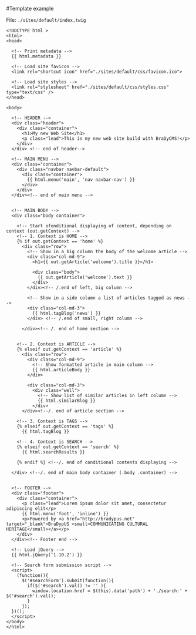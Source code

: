 #Template example

File: `./sites/default/index.twig`

    <!DOCTYPE html >
    <html>
    <head>
  
      <!-- Print metadata -->
      {{ html.metadata }}
  
      <!-- Load site favicon -->
      <link rel="shortcut icon" href="./sites/default/css/favicon.ico">
  
      <!-- Load site styles -->
      <link rel="stylesheet" href="./sites/default/css/styles.css" type="text/css" />
    </head>

    <body>
  
      <!-- HEADER -->
      <div class="header">
        <div class="container">
          <h1>My new Web Site</h1>
          <p class="lead">This is my new web site build with BraDyCMS!</p>
        </div>
      </div> <!-- end of header-->
    
      <!-- MAIN MENU -->
      <div class="container">
        <div class="navbar navbar-default">
          <div class="container">
            {{ html.menu('main', 'nav navbar-nav') }}
          </div>
        </div>
      </div><!-- end of main menu -->
    
    
      <!-- MAIN BODY -->
      <div class="body container">
    
        <!-- Start ofonditional displaying of content, depending on context (out.getContext) -->
        <!-- 1. Context is HOME -->
        {% if out.getContext == 'home' %}
          <div class="row">
            <!-- Show in a big column the body of the welcome article -->
            <div class="col-md-9">
              <h1>{{ out.getArticle('welcome').title }}</h1>

              <div class="body">
                {{ out.getArticle('welcome').text }}
              </div>
            </div><!-- /.end of left, big column -->

            <!-- Show in a side column a list of articles tagged as news -->
            <div class="col-md-3">
              {{ html.tagBlog('news') }}
            </div> <!-- /.end of small, right column -->

          </div><!-- /. end of home section -->

        
        <!-- 2. Context is ARTICLE -->
        {% elseif out.getContext == 'article' %}
          <div class="row">
            <div class="col-md-9">
              <!-- Show formatted article in main column -->
              {{ html.articleBody }}
            </div>
        
            <div class="col-md-3">
              <div class="well">
                <!-- Show list of similar articles in left column -->
                {{ html.similarBlog }}
              </div>
          </div><!--/. end of article section -->
        
        <!-- 3. Context is TAGS -->
        {% elseif out.getContext == 'tags' %}
          {{ html.tagBlog }}
      
        <!-- 4. Context is SEARCH -->
        {% elseif out.getContext == 'search' %}
          {{ html.searchResults }}

        {% endif %} <!--/. end of conditional contents displaying -->

      </div> <!--/. end of main body container (.body .container) -->
  
  
      <!-- FOOTER -->
      <div class="footer">
        <div class="container">
          <p class="lead">Lorem ipsum dolor sit amet, consectetur adipiscing elit</p>
          {{ html.menu('foot', 'inline') }}
          <p>Powered by <a href="http://bradypus.net" target="_blank">BraDypUS <small>COMMUNICATING CULTURAL HERITAGE</small></a></p>
        </div>
      </div><!-- Footer end -->

      <!-- Load jQuery -->
      {{ html.jQuery('1.10.2') }}
  
      <!-- Search form submission script -->
      <script>
        (function(){
          $('#searchForm').submit(function(){
            if($('#search').val() != '' ){
              window.location.href = $(this).data('path') + './search:' + $('#search').val();
            }
          });
      })();
      </script>
    </body>
    </html>
